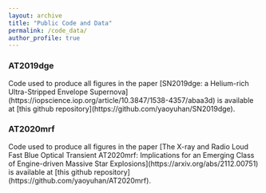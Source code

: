```yaml
---
layout: archive
title: "Public Code and Data"
permalink: /code_data/
author_profile: true
---
```


<h3>AT2019dge</h3>  
Code used to produce all figures in the paper [SN2019dge: a Helium-rich Ultra-Stripped Envelope Supernova](https://iopscience.iop.org/article/10.3847/1538-4357/abaa3d) is available at [this github repository](https://github.com/yaoyuhan/SN2019dge).

<h3>AT2020mrf</h3>  
Code used to produce all figures in the paper [The X-ray and Radio Loud Fast Blue Optical Transient AT2020mrf: Implications for an Emerging Class of Engine-driven Massive Star Explosions](https://arxiv.org/abs/2112.00751) is available at [this github repository](https://github.com/yaoyuhan/AT2020mrf).

